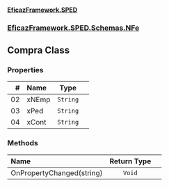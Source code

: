 #### [EficazFramework.SPED](EficazFrameworkSPED.md 'EficazFramework SPED')
### [EficazFramework.SPED.Schemas.NFe](EficazFramework.SPED.Schemas.NFe.md 'EficazFramework.SPED.Schemas.NFe')

## Compra Class
### Properties

| # | Name | Type | |
| ---: | :--- | :---: | :--- |
| 02 | xNEmp | `String` |  |
| 03 | xPed | `String` |  |
| 04 | xCont | `String` |  |
### Methods

| Name | Return Type | |
| :--- | :---: | :--- |
| OnPropertyChanged(string) | `Void` |  |
